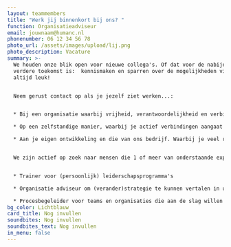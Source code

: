 ```yaml
---
layout: teammembers
title: "Werk jij binnenkort bij ons? "
function: Organisatieadviseur
email: jouwnaam@humanc.nl
phonenumber: 06 12 34 56 78
photo_url: /assets/images/upload/lij.png
photo_description: Vacature
summary: >-
  We houden onze blik open voor nieuwe collega's. Of dat voor de nabije of
  verdere toekomst is:  kennismaken en sparren over de mogelijkheden vinden we
  altijd leuk!​


  ​Neem gerust contact op als je jezelf ziet werken...:​


  * Bij een organisatie waarbij vrijheid, verantwoordelijkheid en verbinding de belangrijkste waarden zijn. ​

  * Op een zelfstandige manier, waarbij je actief verbindingen aangaat met collega's en in je netwerk. En waarbij je zowel zelfstandig werkt, als in verschillende opdrachten samenwerkt met collega's.​

  * Aan je eigen ontwikkeling en die van ons bedrijf. Waarbij je veel ruimte krijgt om je eigen ontwikkelrichting te kiezen en je initiatief neemt om je kennis en ideeën te verbinden aan onze organisatie.


  We zijn actief op zoek naar mensen die 1 of meer van onderstaande expertises meebrengen:


  * Trainer voor (persoonlijk) leiderschapsprogramma's​

  * Organisatie adviseur om (verander)strategie te kunnen vertalen in uitvoeringsplannen​

  * Procesbegeleider voor teams en organisaties die aan de slag willen met bijv. verbeteren samenwerking, communicatie of aanscherpen strategie​
bg_color: Lichtblauw
card_title: Nog invullen
soundbites: Nog invullen
soundbites_text: Nog invullen
in_menu: false
---
```

